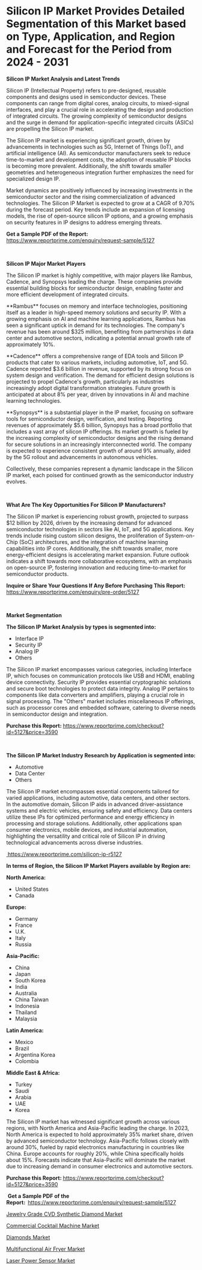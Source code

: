 <p><h1>Silicon IP Market Provides Detailed Segmentation of this Market based on Type, Application, and Region and Forecast for the Period from 2024 - 2031</h1></p><p><strong>Silicon IP Market Analysis and Latest Trends</strong></p>
<p><p>Silicon IP (Intellectual Property) refers to pre-designed, reusable components and designs used in semiconductor devices. These components can range from digital cores, analog circuits, to mixed-signal interfaces, and play a crucial role in accelerating the design and production of integrated circuits. The growing complexity of semiconductor designs and the surge in demand for application-specific integrated circuits (ASICs) are propelling the Silicon IP market.</p><p>The Silicon IP market is experiencing significant growth, driven by advancements in technologies such as 5G, Internet of Things (IoT), and artificial intelligence (AI). As semiconductor manufacturers seek to reduce time-to-market and development costs, the adoption of reusable IP blocks is becoming more prevalent. Additionally, the shift towards smaller geometries and heterogeneous integration further emphasizes the need for specialized design IP.</p><p>Market dynamics are positively influenced by increasing investments in the semiconductor sector and the rising commercialization of advanced technologies. The Silicon IP Market is expected to grow at a CAGR of 9.70% during the forecast period. Key trends include an expansion of licensing models, the rise of open-source silicon IP options, and a growing emphasis on security features in IP designs to address emerging threats.</p></p>
<p><strong>Get a Sample PDF of the Report:&nbsp;</strong> <a href="https://www.reportprime.com/enquiry/request-sample/5127">https://www.reportprime.com/enquiry/request-sample/5127</a></p>
<p>&nbsp;</p>
<p><strong>Silicon IP Major Market Players</strong></p>
<p><p>The Silicon IP market is highly competitive, with major players like Rambus, Cadence, and Synopsys leading the charge. These companies provide essential building blocks for semiconductor design, enabling faster and more efficient development of integrated circuits.</p><p>**Rambus** focuses on memory and interface technologies, positioning itself as a leader in high-speed memory solutions and security IP. With a growing emphasis on AI and machine learning applications, Rambus has seen a significant uptick in demand for its technologies. The company's revenue has been around $325 million, benefiting from partnerships in data center and automotive sectors, indicating a potential annual growth rate of approximately 10%.</p><p>**Cadence** offers a comprehensive range of EDA tools and Silicon IP products that cater to various markets, including automotive, IoT, and 5G. Cadence reported $3.6 billion in revenue, supported by its strong focus on system design and verification. The demand for efficient design solutions is projected to propel Cadence's growth, particularly as industries increasingly adopt digital transformation strategies. Future growth is anticipated at about 8% per year, driven by innovations in AI and machine learning technologies.</p><p>**Synopsys** is a substantial player in the IP market, focusing on software tools for semiconductor design, verification, and testing. Reporting revenues of approximately $5.6 billion, Synopsys has a broad portfolio that includes a vast array of silicon IP offerings. Its market growth is fueled by the increasing complexity of semiconductor designs and the rising demand for secure solutions in an increasingly interconnected world. The company is expected to experience consistent growth of around 9% annually, aided by the 5G rollout and advancements in autonomous vehicles.</p><p>Collectively, these companies represent a dynamic landscape in the Silicon IP market, each poised for continued growth as the semiconductor industry evolves.</p></p>
<p>&nbsp;</p>
<p><strong>What Are The Key Opportunities For Silicon IP Manufacturers?</strong></p>
<p><p>The Silicon IP market is experiencing robust growth, projected to surpass $12 billion by 2026, driven by the increasing demand for advanced semiconductor technologies in sectors like AI, IoT, and 5G applications. Key trends include rising custom silicon designs, the proliferation of System-on-Chip (SoC) architectures, and the integration of machine learning capabilities into IP cores. Additionally, the shift towards smaller, more energy-efficient designs is accelerating market expansion. Future outlook indicates a shift towards more collaborative ecosystems, with an emphasis on open-source IP, fostering innovation and reducing time-to-market for semiconductor products.</p></p>
<p><strong>Inquire or Share Your Questions If Any Before Purchasing This Report:</strong> <a href="https://www.reportprime.com/enquiry/pre-order/5127">https://www.reportprime.com/enquiry/pre-order/5127</a></p>
<p>&nbsp;</p>
<p><strong>Market Segmentation</strong></p>
<p><strong>The Silicon IP Market Analysis by types is segmented into:</strong></p>
<p><ul><li>Interface IP</li><li>Security IP</li><li>Analog IP</li><li>Others</li></ul></p>
<p><p>The Silicon IP market encompasses various categories, including Interface IP, which focuses on communication protocols like USB and HDMI, enabling device connectivity. Security IP provides essential cryptographic solutions and secure boot technologies to protect data integrity. Analog IP pertains to components like data converters and amplifiers, playing a crucial role in signal processing. The "Others" market includes miscellaneous IP offerings, such as processor cores and embedded software, catering to diverse needs in semiconductor design and integration.</p></p>
<p><strong>Purchase this Report:&nbsp;</strong><a href="https://www.reportprime.com/checkout?id=5127&price=3590">https://www.reportprime.com/checkout?id=5127&price=3590</a></p>
<p>&nbsp;</p>
<p><strong>The Silicon IP Market Industry Research by Application is segmented into:</strong></p>
<p><ul><li>Automotive</li><li>Data Center</li><li>Others</li></ul></p>
<p><p>The Silicon IP market encompasses essential components tailored for varied applications, including automotive, data centers, and other sectors. In the automotive domain, Silicon IP aids in advanced driver-assistance systems and electric vehicles, ensuring safety and efficiency. Data centers utilize these IPs for optimized performance and energy efficiency in processing and storage solutions. Additionally, other applications span consumer electronics, mobile devices, and industrial automation, highlighting the versatility and critical role of Silicon IP in driving technological advancements across diverse industries.</p></p>
<p><a href="https://www.reportprime.com/silicon-ip-r5127">&nbsp;https://www.reportprime.com/silicon-ip-r5127</a></p>
<p><strong>In terms of Region, the Silicon IP Market Players available by Region are:</strong></p>
<p>
    <p> <strong> North America: </strong>
        <ul>
            <li>United States</li>
            <li>Canada</li>
        </ul>
        </p> 
    <p> <strong> Europe: </strong>
        <ul>
            <li>Germany</li>
            <li>France</li>
            <li>U.K.</li>
            <li>Italy</li>
            <li>Russia</li>
        </ul>
        </p> 
    <p> <strong> Asia-Pacific: </strong>
        <ul>
            <li>China</li>
            <li>Japan</li>
            <li>South Korea</li>
            <li>India</li>
            <li>Australia</li>
            <li>China Taiwan</li>
            <li>Indonesia</li>
            <li>Thailand</li>
            <li>Malaysia</li>
        </ul>
        </p> 
    <p> <strong> Latin America: </strong>
        <ul>
            <li>Mexico</li>
            <li>Brazil</li>
            <li>Argentina Korea</li>
            <li>Colombia</li>
        </ul>
        </p> 
    <p> <strong> Middle East & Africa: </strong>
        <ul>
            <li>Turkey</li>
            <li>Saudi</li>
            <li>Arabia</li>
            <li>UAE</li>
            <li>Korea</li>
        </ul>
    </p>
    </p>
<p><p>The Silicon IP market has witnessed significant growth across various regions, with North America and Asia-Pacific leading the charge. In 2023, North America is expected to hold approximately 35% market share, driven by advanced semiconductor technology. Asia-Pacific follows closely with around 30%, fueled by rapid electronics manufacturing in countries like China. Europe accounts for roughly 20%, while China specifically holds about 15%. Forecasts indicate that Asia-Pacific will dominate the market due to increasing demand in consumer electronics and automotive sectors.</p></p>
<p><strong>Purchase this Report: </strong><a href="https://www.reportprime.com/checkout?id=5127&price=3590">https://www.reportprime.com/checkout?id=5127&price=3590</a></p>
<p>&nbsp;<strong>Get a Sample PDF of the Report:&nbsp;&nbsp;</strong><a href="https://www.reportprime.com/enquiry/request-sample/5127">https://www.reportprime.com/enquiry/request-sample/5127</a></p>
<p><strong></strong></p>
<p><p><a href="https://issuu.com/reportprime-2/docs/jewelry-grade-cvd-synthetic-diamond_f895f50401bea8">Jewelry Grade CVD Synthetic Diamond Market</a></p><p><a href="https://www.linkedin.com/pulse/commercial-cocktail-machine-market-global-regional-analysis-fjrtf?trackingId=7WmwhOYWQ2ypFRcVGqnXew%3D%3D">Commercial Cocktail Machine Market</a></p><p><a href="https://issuu.com/reportprime-2/docs/diamonds-market-size-2030.pptx_5eb9846f4c153d">Diamonds Market</a></p><p><a href="https://www.linkedin.com/pulse/what-driving-global-multifunctional-air-fryer-market-dive-trends-wpchf?trackingId=rkrFVqJvRj%2BW%2Bixga5964g%3D%3D">Multifunctional Air Fryer Market</a></p><p><a href="https://github.com/NorbertYates/Market-Research-Report-List-6/blob/main/laser-power-sensor-market.md">Laser Power Sensor Market</a></p></p>